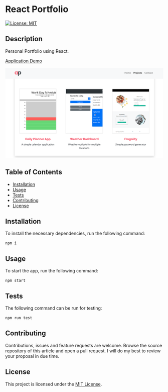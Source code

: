 # React Portfolio

[![License: MIT](https://img.shields.io/badge/License-MIT-yellow.svg)](https://opensource.org/licenses/MIT)

## Description

Personal Portfolio using React.

[Application Demo](https://thriving-chaja-26262b.netlify.app/)

![Application Screenshot](./src/assets/images/screenshot.png)

## Table of Contents

- [Installation](#installation)
- [Usage](#usage)
- [Tests](#tests)
- [Contributing](#contributing)
- [License](#license)

## Installation

To install the necessary dependencies, run the following command:

```
npm i
```

## Usage

To start the app, run the following command:

```
npm start
```

## Tests

The following command can be run for testing:

```
npm run test
```

## Contributing

Contributions, issues and feature requests are welcome. Browse the source repository of this article and open a pull request. I will do my best to review your proposal in due time.

## License

This project is licensed under the [MIT License](LICENSE).
